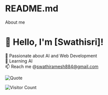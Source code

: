 # README.md
About me
# 👋 Hello, I'm [Swathisri]!
🚀 Passionate about AI and Web Development   
🌱 Learning AI  
📫 Reach me @swathiramesh884@gmail.com

![Quote](https://github-readme-quotes.herokuapp.com/quote?theme=dark)

![Visitor Count](https://komarev.com/ghpvc/?username=your-username&color=blue)
